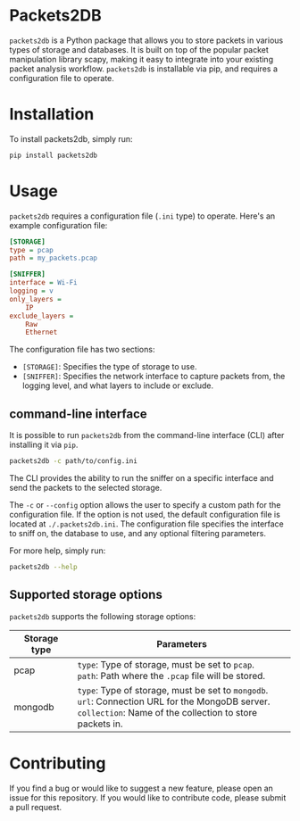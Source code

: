# Packets2DB

`packets2db` is a Python package that allows you to store packets in various types of
storage and databases. It is built on top of the popular packet manipulation library
scapy, making it easy to integrate into your existing packet analysis workflow.
`packets2db` is installable via pip, and requires a configuration file to operate.

# Installation

To install packets2db, simply run:

```bash
pip install packets2db
```

# Usage

`packets2db` requires a configuration file (`.ini` type) to operate. Here's an example
configuration file:

```ini
[STORAGE]
type = pcap
path = my_packets.pcap

[SNIFFER]
interface = Wi-Fi
logging = v
only_layers =
    IP
exclude_layers =
    Raw
    Ethernet
```

The configuration file has two sections:

* `[STORAGE]`: Specifies the type of storage to use.
* `[SNIFFER]`: Specifies the network interface to capture packets from, the logging
  level, and what layers to include or exclude.

## command-line interface

It is possible to run `packets2db` from the command-line interface (CLI) after
installing it via `pip`.

```bash
packets2db -c path/to/config.ini
```

The CLI provides the ability to run the sniffer on a specific interface and send the
packets to the selected storage.

The `-c` or `--config` option allows the user to specify a custom path for the
configuration file. If the option is not used, the default configuration file is located
at `./.packets2db.ini`. The configuration file specifies the interface to sniff on, the
database to use, and any optional filtering parameters.

For more help, simply run:

```bash
packets2db --help
```

## Supported storage options

`packets2db` supports the following storage options:

| Storage type | Parameters                                                                                                                                                           |
|--------------|----------------------------------------------------------------------------------------------------------------------------------------------------------------------|
| pcap         | `type`: Type of storage, must be set to `pcap`. <br> `path`: Path where the `.pcap` file will be stored.                                                             |
| mongodb      | `type`: Type of storage, must be set to `mongodb`. <br> `url`: Connection URL for the MongoDB server. <br> `collection`: Name of the collection to store packets in. |

# Contributing

If you find a bug or would like to suggest a new feature, please open an issue for this
repository. If you would like to contribute code, please submit a pull request.

